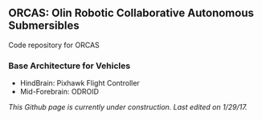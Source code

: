 ## ORCAS: Olin Robotic Collaborative Autonomous Submersibles
Code repository for ORCAS

### Base Architecture for Vehicles
- HindBrain: Pixhawk Flight Controller
- Mid-Forebrain: ODROID

*This Github page is currently under construction. Last edited on 1/29/17.*
